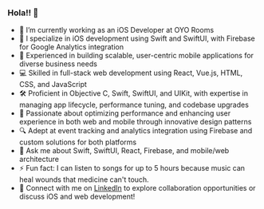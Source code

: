 ### Hola!! 👋

- 🔭 I’m currently working as an iOS Developer at OYO Rooms
- 🌱 I specialize in iOS development using Swift and SwiftUI, with Firebase for Google Analytics integration
- 📱 Experienced in building scalable, user-centric mobile applications for diverse business needs
- 💻 Skilled in full-stack web development using React, Vue.js, HTML, CSS, and JavaScript
- 🛠 Proficient in Objective C, Swift, SwiftUI, and UIKit, with expertise in managing app lifecycle, performance tuning, and codebase upgrades
- 🚀 Passionate about optimizing performance and enhancing user experience in both web and mobile through innovative design patterns
- 🔍 Adept at event tracking and analytics integration using Firebase and custom solutions for both platforms
- 💬 Ask me about Swift, SwiftUI, React, Firebase, and mobile/web architecture
- ⚡ Fun fact: I can listen to songs for up to 5 hours because music can heal wounds that medicine can't touch.
- 💼 Connect with me on [LinkedIn](https://www.linkedin.com/in/sonali-a989a8192) to explore collaboration opportunities or discuss iOS and web development!
